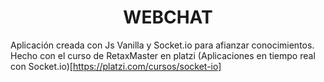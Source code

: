 <center>
 <h1>WEBCHAT</h1>
</center>

Aplicación creada con Js Vanilla y Socket.io para afianzar conocimientos. Hecho con el curso de RetaxMaster en platzi (Aplicaciones en tiempo real con Socket.io)[https://platzi.com/cursos/socket-io]


